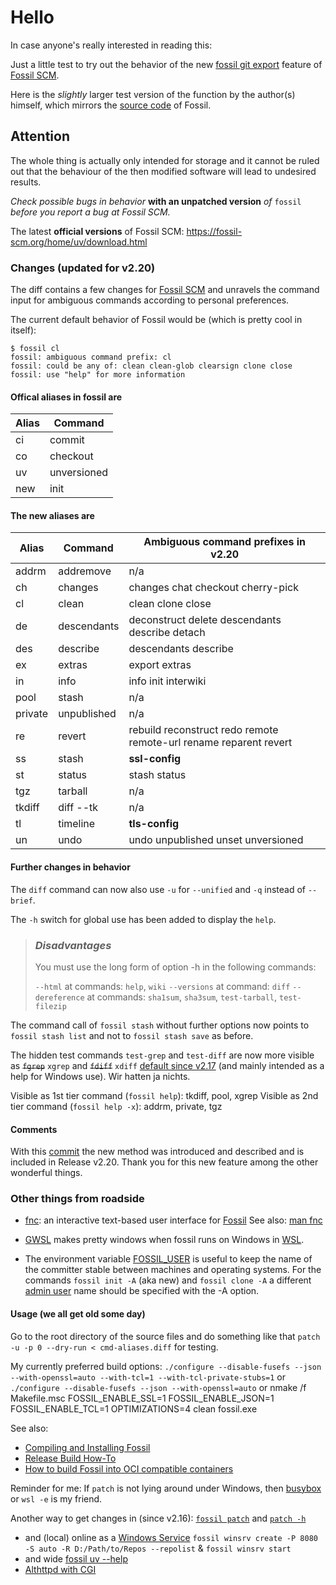 # Hello

In case anyone's really interested in reading this:

Just a little test to try out the behavior of the new [fossil git export](https://fossil-scm.org/index.html/doc/trunk/www/mirrortogithub.md) feature of [Fossil SCM](https://fossil-scm.org/).

Here is the *slightly* larger test version of the function by the author(s) himself, which mirrors the [source code](https://github.com/drhsqlite/fossil-mirror) of Fossil.

## Attention

The whole thing is actually only intended for storage and it cannot be ruled out that the behaviour of the then modified software will lead to undesired results.

*Check possible bugs in behavior* __with an unpatched version__ *of* `fossil` *before you report a bug at Fossil SCM.*

The latest __official versions__ of Fossil SCM: <https://fossil-scm.org/home/uv/download.html>

### Changes (updated for v2.20)

The diff contains a few changes for [Fossil SCM](https://fossil-scm.org/) and unravels the command input for ambiguous commands according to personal preferences.

The current default behavior of Fossil would be (which is pretty cool in itself):

```text
$ fossil cl
fossil: ambiguous command prefix: cl
fossil: could be any of: clean clean-glob clearsign clone close
fossil: use "help" for more information
```

#### Offical aliases in fossil are

Alias | Command
--- | ---
ci | commit
co | checkout
uv | unversioned
new | init

#### The new aliases are

Alias | Command | Ambiguous command prefixes in v2.20
--- | --- | ---
addrm | addremove | n/a
ch | changes | changes chat checkout cherry-pick
cl | clean |  clean clone close
de | descendants | deconstruct delete descendants describe detach
des | describe | descendants describe
ex | extras | export extras
in | info | info init interwiki
pool | stash | n/a
private | unpublished | n/a
re | revert |  rebuild reconstruct redo remote remote-url rename reparent revert
ss | stash | __ssl-config__
st | status | stash status
tgz | tarball | n/a
tkdiff | diff --tk | n/a
tl | timeline | __tls-config__
un | undo | undo unpublished unset unversioned

#### Further changes in behavior

The `diff` command can now also use `-u` for `--unified` and `-q` instead of `--brief`.

The `-h` switch for global use has been added to display the `help`.

> ### *Disadvantages*
>
> You must use the long form of option -h in the following commands:
>
> `--html` at commands: `help`, `wiki`
> `--versions` at command: `diff`
> `--dereference` at commands: `sha1sum`, `sha3sum`, `test-tarball`, `test-filezip`

The command call of `fossil stash` without further options now points to `fossil stash list` and not to `fossil stash save` as before.

The hidden test commands `test-grep` and `test-diff` are now more visible as ~~`fgrep`~~ `xgrep` and ~~`fdiff`~~ `xdiff` [default since v2.17](https://fossil-scm.org/home/info/9e330740ccfc6286) (and mainly intended as a help for Windows use). Wir hatten ja nichts.

Visible as 1st tier command (`fossil help`): tkdiff, pool, xgrep
Visible as 2nd tier command (`fossil help -x`): addrm, private, tgz

#### Comments

With this [commit](https://fossil-scm.org/home/file?ci=4b8efc05d7f70f9c&name=tools/mkindex.c&ln=33-52) the new method was introduced and described and is included in Release v2.20.
Thank you for this new feature among the other wonderful things.

### Other things from roadside

- [fnc](https://fnc.bsdbox.org/index): an interactive text-based user interface for [Fossil](https://fossil-scm.org)
  See also: [man fnc](https://fnc.bsdbox.org/uv/doc/fnc.1.html)

- [GWSL](https://opticos.github.io/gwsl) makes pretty windows when fossil runs on Windows in [WSL](https://learn.microsoft.com/en-us/windows/wsl/).

- The environment variable [FOSSIL_USER](https://fossil-scm.org/home/doc/trunk/www/env-opts.md) is useful to keep the name of the committer stable between machines and operating systems.
  For the commands `fossil init -A` (aka new) and `fossil clone -A` a different [admin user](https://fossil-scm.org/home/doc/trunk/www/caps/admin-v-setup.md) name should be specified with the -A option.

#### Usage (we all get old some day)

Go to the root directory of the source files and do something like that `patch -u -p 0 --dry-run < cmd-aliases.diff` for testing.

My currently preferred build options:
`./configure --disable-fusefs --json --with-openssl=auto --with-tcl=1 --with-tcl-private-stubs=1`
or
`./configure --disable-fusefs --json --with-openssl=auto`
or
nmake /f Makefile.msc FOSSIL_ENABLE_SSL=1 FOSSIL_ENABLE_JSON=1 FOSSIL_ENABLE_TCL=1 OPTIMIZATIONS=4 clean fossil.exe

See also:

- [Compiling and Installing Fossil](https://fossil-scm.org/home/doc/trunk/www/build.wiki)
- [Release Build How-To](https://fossil-scm.org/home/wiki?name=Release%20Build%20How-To)
- [How to build Fossil into OCI compatible containers](https://fossil-scm.org/home/doc/trunk/www/containers.md)

Reminder for me: If `patch` is not lying around under Windows, then [busybox](https://frippery.org/busybox/) or `wsl -e` is my friend.

Another way to get changes in (since v2.16): [`fossil patch`](https://fossil-scm.org/home/doc/trunk/www/patchcmd.md) and [`patch -h`](https://fossil-scm.org/home/help?cmd=patch)

- and (local) online as a [Windows Service](https://fossil-scm.org/home/doc/trunk/www/server/windows/service.md) `fossil winsrv create -P 8080 -S auto -R D:/Path/to/Repos --repolist` & `fossil winsrv start`
- and wide [fossil uv --help](https://fossil-scm.org/home/help?cmd=uv)
- [Althttpd with CGI](https://sqlite.org/althttpd/doc/trunk/althttpd.md)
